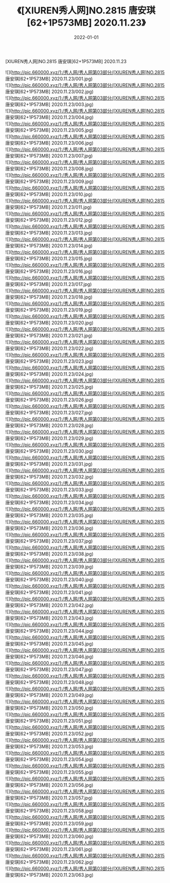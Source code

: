 ﻿---
layout: post
title:  《[XIUREN秀人网]NO.2815 唐安琪[62+1P573MB] 2020.11.23》
date:   2022-01-01
img: http://pic.660000.xyz/1:/秀人网/秀人网第03部分/[XIUREN秀人网]NO.2815 唐安琪[62+1P573MB] 2020.11.23/000.jpg
categories: [美女, 清纯, 唯美]
---

[XIUREN秀人网]NO.2815 唐安琪[62+1P573MB] 2020.11.23

 ![](http://pic.660000.xyz/1:/秀人网/秀人网第03部分/[XIUREN秀人网]NO.2815 唐安琪[62+1P573MB] 2020.11.23/001.jpg) <br>![](http://pic.660000.xyz/1:/秀人网/秀人网第03部分/[XIUREN秀人网]NO.2815 唐安琪[62+1P573MB] 2020.11.23/002.jpg) <br>![](http://pic.660000.xyz/1:/秀人网/秀人网第03部分/[XIUREN秀人网]NO.2815 唐安琪[62+1P573MB] 2020.11.23/003.jpg) <br>![](http://pic.660000.xyz/1:/秀人网/秀人网第03部分/[XIUREN秀人网]NO.2815 唐安琪[62+1P573MB] 2020.11.23/004.jpg) <br>![](http://pic.660000.xyz/1:/秀人网/秀人网第03部分/[XIUREN秀人网]NO.2815 唐安琪[62+1P573MB] 2020.11.23/005.jpg) <br>![](http://pic.660000.xyz/1:/秀人网/秀人网第03部分/[XIUREN秀人网]NO.2815 唐安琪[62+1P573MB] 2020.11.23/006.jpg) <br>![](http://pic.660000.xyz/1:/秀人网/秀人网第03部分/[XIUREN秀人网]NO.2815 唐安琪[62+1P573MB] 2020.11.23/007.jpg) <br>![](http://pic.660000.xyz/1:/秀人网/秀人网第03部分/[XIUREN秀人网]NO.2815 唐安琪[62+1P573MB] 2020.11.23/008.jpg) <br>![](http://pic.660000.xyz/1:/秀人网/秀人网第03部分/[XIUREN秀人网]NO.2815 唐安琪[62+1P573MB] 2020.11.23/009.jpg) <br>![](http://pic.660000.xyz/1:/秀人网/秀人网第03部分/[XIUREN秀人网]NO.2815 唐安琪[62+1P573MB] 2020.11.23/010.jpg) <br>![](http://pic.660000.xyz/1:/秀人网/秀人网第03部分/[XIUREN秀人网]NO.2815 唐安琪[62+1P573MB] 2020.11.23/011.jpg) <br>![](http://pic.660000.xyz/1:/秀人网/秀人网第03部分/[XIUREN秀人网]NO.2815 唐安琪[62+1P573MB] 2020.11.23/012.jpg) <br>![](http://pic.660000.xyz/1:/秀人网/秀人网第03部分/[XIUREN秀人网]NO.2815 唐安琪[62+1P573MB] 2020.11.23/013.jpg) <br>![](http://pic.660000.xyz/1:/秀人网/秀人网第03部分/[XIUREN秀人网]NO.2815 唐安琪[62+1P573MB] 2020.11.23/014.jpg) <br>![](http://pic.660000.xyz/1:/秀人网/秀人网第03部分/[XIUREN秀人网]NO.2815 唐安琪[62+1P573MB] 2020.11.23/015.jpg) <br>![](http://pic.660000.xyz/1:/秀人网/秀人网第03部分/[XIUREN秀人网]NO.2815 唐安琪[62+1P573MB] 2020.11.23/016.jpg) <br>![](http://pic.660000.xyz/1:/秀人网/秀人网第03部分/[XIUREN秀人网]NO.2815 唐安琪[62+1P573MB] 2020.11.23/017.jpg) <br>![](http://pic.660000.xyz/1:/秀人网/秀人网第03部分/[XIUREN秀人网]NO.2815 唐安琪[62+1P573MB] 2020.11.23/018.jpg) <br>![](http://pic.660000.xyz/1:/秀人网/秀人网第03部分/[XIUREN秀人网]NO.2815 唐安琪[62+1P573MB] 2020.11.23/019.jpg) <br>![](http://pic.660000.xyz/1:/秀人网/秀人网第03部分/[XIUREN秀人网]NO.2815 唐安琪[62+1P573MB] 2020.11.23/020.jpg) <br>![](http://pic.660000.xyz/1:/秀人网/秀人网第03部分/[XIUREN秀人网]NO.2815 唐安琪[62+1P573MB] 2020.11.23/021.jpg) <br>![](http://pic.660000.xyz/1:/秀人网/秀人网第03部分/[XIUREN秀人网]NO.2815 唐安琪[62+1P573MB] 2020.11.23/022.jpg) <br>![](http://pic.660000.xyz/1:/秀人网/秀人网第03部分/[XIUREN秀人网]NO.2815 唐安琪[62+1P573MB] 2020.11.23/023.jpg) <br>![](http://pic.660000.xyz/1:/秀人网/秀人网第03部分/[XIUREN秀人网]NO.2815 唐安琪[62+1P573MB] 2020.11.23/024.jpg) <br>![](http://pic.660000.xyz/1:/秀人网/秀人网第03部分/[XIUREN秀人网]NO.2815 唐安琪[62+1P573MB] 2020.11.23/025.jpg) <br>![](http://pic.660000.xyz/1:/秀人网/秀人网第03部分/[XIUREN秀人网]NO.2815 唐安琪[62+1P573MB] 2020.11.23/026.jpg) <br>![](http://pic.660000.xyz/1:/秀人网/秀人网第03部分/[XIUREN秀人网]NO.2815 唐安琪[62+1P573MB] 2020.11.23/027.jpg) <br>![](http://pic.660000.xyz/1:/秀人网/秀人网第03部分/[XIUREN秀人网]NO.2815 唐安琪[62+1P573MB] 2020.11.23/028.jpg) <br>![](http://pic.660000.xyz/1:/秀人网/秀人网第03部分/[XIUREN秀人网]NO.2815 唐安琪[62+1P573MB] 2020.11.23/029.jpg) <br>![](http://pic.660000.xyz/1:/秀人网/秀人网第03部分/[XIUREN秀人网]NO.2815 唐安琪[62+1P573MB] 2020.11.23/030.jpg) <br>![](http://pic.660000.xyz/1:/秀人网/秀人网第03部分/[XIUREN秀人网]NO.2815 唐安琪[62+1P573MB] 2020.11.23/031.jpg) <br>![](http://pic.660000.xyz/1:/秀人网/秀人网第03部分/[XIUREN秀人网]NO.2815 唐安琪[62+1P573MB] 2020.11.23/032.jpg) <br>![](http://pic.660000.xyz/1:/秀人网/秀人网第03部分/[XIUREN秀人网]NO.2815 唐安琪[62+1P573MB] 2020.11.23/033.jpg) <br>![](http://pic.660000.xyz/1:/秀人网/秀人网第03部分/[XIUREN秀人网]NO.2815 唐安琪[62+1P573MB] 2020.11.23/034.jpg) <br>![](http://pic.660000.xyz/1:/秀人网/秀人网第03部分/[XIUREN秀人网]NO.2815 唐安琪[62+1P573MB] 2020.11.23/035.jpg) <br>![](http://pic.660000.xyz/1:/秀人网/秀人网第03部分/[XIUREN秀人网]NO.2815 唐安琪[62+1P573MB] 2020.11.23/036.jpg) <br>![](http://pic.660000.xyz/1:/秀人网/秀人网第03部分/[XIUREN秀人网]NO.2815 唐安琪[62+1P573MB] 2020.11.23/037.jpg) <br>![](http://pic.660000.xyz/1:/秀人网/秀人网第03部分/[XIUREN秀人网]NO.2815 唐安琪[62+1P573MB] 2020.11.23/038.jpg) <br>![](http://pic.660000.xyz/1:/秀人网/秀人网第03部分/[XIUREN秀人网]NO.2815 唐安琪[62+1P573MB] 2020.11.23/039.jpg) <br>![](http://pic.660000.xyz/1:/秀人网/秀人网第03部分/[XIUREN秀人网]NO.2815 唐安琪[62+1P573MB] 2020.11.23/040.jpg) <br>![](http://pic.660000.xyz/1:/秀人网/秀人网第03部分/[XIUREN秀人网]NO.2815 唐安琪[62+1P573MB] 2020.11.23/041.jpg) <br>![](http://pic.660000.xyz/1:/秀人网/秀人网第03部分/[XIUREN秀人网]NO.2815 唐安琪[62+1P573MB] 2020.11.23/042.jpg) <br>![](http://pic.660000.xyz/1:/秀人网/秀人网第03部分/[XIUREN秀人网]NO.2815 唐安琪[62+1P573MB] 2020.11.23/043.jpg) <br>![](http://pic.660000.xyz/1:/秀人网/秀人网第03部分/[XIUREN秀人网]NO.2815 唐安琪[62+1P573MB] 2020.11.23/044.jpg) <br>![](http://pic.660000.xyz/1:/秀人网/秀人网第03部分/[XIUREN秀人网]NO.2815 唐安琪[62+1P573MB] 2020.11.23/045.jpg) <br>![](http://pic.660000.xyz/1:/秀人网/秀人网第03部分/[XIUREN秀人网]NO.2815 唐安琪[62+1P573MB] 2020.11.23/046.jpg) <br>![](http://pic.660000.xyz/1:/秀人网/秀人网第03部分/[XIUREN秀人网]NO.2815 唐安琪[62+1P573MB] 2020.11.23/047.jpg) <br>![](http://pic.660000.xyz/1:/秀人网/秀人网第03部分/[XIUREN秀人网]NO.2815 唐安琪[62+1P573MB] 2020.11.23/048.jpg) <br>![](http://pic.660000.xyz/1:/秀人网/秀人网第03部分/[XIUREN秀人网]NO.2815 唐安琪[62+1P573MB] 2020.11.23/049.jpg) <br>![](http://pic.660000.xyz/1:/秀人网/秀人网第03部分/[XIUREN秀人网]NO.2815 唐安琪[62+1P573MB] 2020.11.23/050.jpg) <br>![](http://pic.660000.xyz/1:/秀人网/秀人网第03部分/[XIUREN秀人网]NO.2815 唐安琪[62+1P573MB] 2020.11.23/051.jpg) <br>![](http://pic.660000.xyz/1:/秀人网/秀人网第03部分/[XIUREN秀人网]NO.2815 唐安琪[62+1P573MB] 2020.11.23/052.jpg) <br>![](http://pic.660000.xyz/1:/秀人网/秀人网第03部分/[XIUREN秀人网]NO.2815 唐安琪[62+1P573MB] 2020.11.23/053.jpg) <br>![](http://pic.660000.xyz/1:/秀人网/秀人网第03部分/[XIUREN秀人网]NO.2815 唐安琪[62+1P573MB] 2020.11.23/054.jpg) <br>![](http://pic.660000.xyz/1:/秀人网/秀人网第03部分/[XIUREN秀人网]NO.2815 唐安琪[62+1P573MB] 2020.11.23/055.jpg) <br>![](http://pic.660000.xyz/1:/秀人网/秀人网第03部分/[XIUREN秀人网]NO.2815 唐安琪[62+1P573MB] 2020.11.23/056.jpg) <br>![](http://pic.660000.xyz/1:/秀人网/秀人网第03部分/[XIUREN秀人网]NO.2815 唐安琪[62+1P573MB] 2020.11.23/057.jpg) <br>![](http://pic.660000.xyz/1:/秀人网/秀人网第03部分/[XIUREN秀人网]NO.2815 唐安琪[62+1P573MB] 2020.11.23/058.jpg) <br>![](http://pic.660000.xyz/1:/秀人网/秀人网第03部分/[XIUREN秀人网]NO.2815 唐安琪[62+1P573MB] 2020.11.23/059.jpg) <br>![](http://pic.660000.xyz/1:/秀人网/秀人网第03部分/[XIUREN秀人网]NO.2815 唐安琪[62+1P573MB] 2020.11.23/060.jpg) <br>![](http://pic.660000.xyz/1:/秀人网/秀人网第03部分/[XIUREN秀人网]NO.2815 唐安琪[62+1P573MB] 2020.11.23/061.jpg) <br>![](http://pic.660000.xyz/1:/秀人网/秀人网第03部分/[XIUREN秀人网]NO.2815 唐安琪[62+1P573MB] 2020.11.23/062.jpg) <br>![](http://pic.660000.xyz/1:/秀人网/秀人网第03部分/[XIUREN秀人网]NO.2815 唐安琪[62+1P573MB] 2020.11.23/063.jpg) <br>